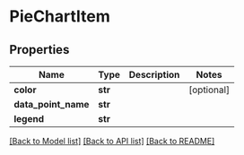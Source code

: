 # PieChartItem

## Properties
Name | Type | Description | Notes
------------ | ------------- | ------------- | -------------
**color** | **str** |  | [optional] 
**data_point_name** | **str** |  | 
**legend** | **str** |  | 

[[Back to Model list]](../README.md#documentation-for-models) [[Back to API list]](../README.md#documentation-for-api-endpoints) [[Back to README]](../README.md)



